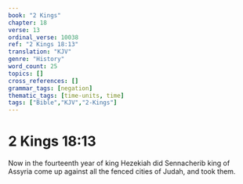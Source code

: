 ```yaml
---
book: "2 Kings"
chapter: 18
verse: 13
ordinal_verse: 10038
ref: "2 Kings 18:13"
translation: "KJV"
genre: "History"
word_count: 25
topics: []
cross_references: []
grammar_tags: [negation]
thematic_tags: [time-units, time]
tags: ["Bible","KJV","2-Kings"]
---
```


# 2 Kings 18:13

Now in the fourteenth year of king Hezekiah did Sennacherib king of Assyria come up against all the fenced cities of Judah, and took them.
